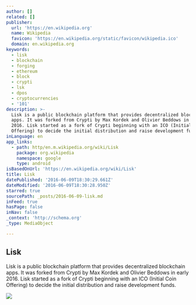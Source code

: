 ```yaml
---
author: []
related: []
publisher:
  url: 'https://en.wikipedia.org'
  name: Wikipedia
  favicon: 'https://en.wikipedia.org/static/favicon/wikipedia.ico'
  domain: en.wikipedia.org
keywords:
  - lisk
  - blockchain
  - forging
  - ethereum
  - block
  - crypti
  - lsk
  - dpos
  - cryptocurrencies
  - '101'
description: >-
  Lisk is a public blockchain platform that provides decentralized blockchain
  apps. It was forked from Crypti by Max Kordek and Olivier Beddows in early
  2016. Lisk started as a fork of Crypti beginning with an ICO (Initial Coin
  Offering) to decide the initial distribution and raise development funds.
inLanguage: en
app_links:
  - path: http/en.m.wikipedia.org/wiki/Lisk
    package: org.wikipedia
    namespace: google
    type: android
isBasedOnUrl: 'https://en.wikipedia.org/wiki/Lisk'
title: Lisk
datePublished: '2016-06-09T18:30:29.661Z'
dateModified: '2016-06-09T18:30:28.950Z'
starred: true
sourcePath: _posts/2016-06-09-lisk.md
inFeed: true
hasPage: false
inNav: false
_context: 'http://schema.org'
_type: MediaObject

---
```

<article style=""><h1>Lisk</h1><p>Lisk is a public blockchain platform that provides decentralized blockchain apps. It was forked from Crypti by Max Kordek and Olivier Beddows in early 2016. Lisk started as a fork of Crypti beginning with an ICO (Initial Coin Offering) to decide the initial distribution and raise development funds.</p><img src="https://upload.wikimedia.org/wikipedia/commons/thumb/7/78/Lisk_V.S._Ethereum_Infographic.jpg/130px-Lisk_V.S._Ethereum_Infographic.jpg" /></article>